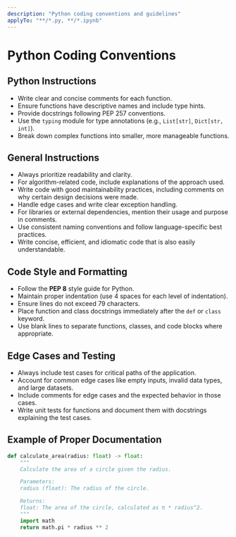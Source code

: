 ```yaml
---
description: "Python coding conventions and guidelines"
applyTo: "**/*.py, **/*.ipynb"
---
```


# Python Coding Conventions

## Python Instructions

-   Write clear and concise comments for each function.
-   Ensure functions have descriptive names and include type hints.
-   Provide docstrings following PEP 257 conventions.
-   Use the `typing` module for type annotations (e.g., `List[str]`, `Dict[str, int]`).
-   Break down complex functions into smaller, more manageable functions.

## General Instructions

-   Always prioritize readability and clarity.
-   For algorithm-related code, include explanations of the approach used.
-   Write code with good maintainability practices, including comments on why certain design decisions were made.
-   Handle edge cases and write clear exception handling.
-   For libraries or external dependencies, mention their usage and purpose in comments.
-   Use consistent naming conventions and follow language-specific best practices.
-   Write concise, efficient, and idiomatic code that is also easily understandable.

## Code Style and Formatting

-   Follow the **PEP 8** style guide for Python.
-   Maintain proper indentation (use 4 spaces for each level of indentation).
-   Ensure lines do not exceed 79 characters.
-   Place function and class docstrings immediately after the `def` or `class` keyword.
-   Use blank lines to separate functions, classes, and code blocks where appropriate.

## Edge Cases and Testing

-   Always include test cases for critical paths of the application.
-   Account for common edge cases like empty inputs, invalid data types, and large datasets.
-   Include comments for edge cases and the expected behavior in those cases.
-   Write unit tests for functions and document them with docstrings explaining the test cases.

## Example of Proper Documentation

```python
def calculate_area(radius: float) -> float:
    """
    Calculate the area of a circle given the radius.

    Parameters:
    radius (float): The radius of the circle.

    Returns:
    float: The area of the circle, calculated as π * radius^2.
    """
    import math
    return math.pi * radius ** 2
```
